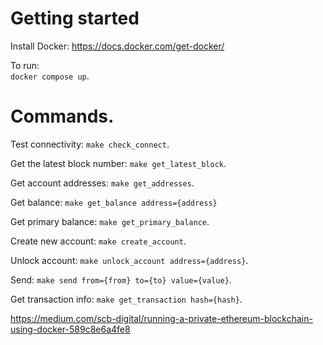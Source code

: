 # Getting started

Install Docker: https://docs.docker.com/get-docker/

To run:   
`docker compose up`. 

# Commands. 

Test connectivity: `make check_connect`. 

Get the latest block number: `make get_latest_block`. 

Get account addresses: `make get_addresses`. 

Get balance: `make get_balance address={address}`  

Get primary balance: `make get_primary_balance`. 

Create new account: `make create_account`. 

Unlock account: `make unlock_account address={address}`. 

Send: `make send from={from} to={to} value={value}`. 

Get transaction info: `make get_transaction hash={hash}`. 

https://medium.com/scb-digital/running-a-private-ethereum-blockchain-using-docker-589c8e6a4fe8
